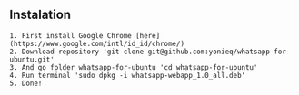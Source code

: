 ## Instalation
    1. First install Google Chrome [here](https://www.google.com/intl/id_id/chrome/)
    2. Download repository 'git clone git@github.com:yonieq/whatsapp-for-ubuntu.git'
    3. And go folder whatsapp-for-ubuntu 'cd whatsapp-for-ubuntu'
    4. Run terminal 'sudo dpkg -i whatsapp-webapp_1.0_all.deb'
    5. Done!
